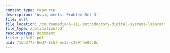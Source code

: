 ```yaml
---
content_type: resource
description: 'Assignments: Problem Set 3'
file: null
file_location: /coursemedia/6-111-introductory-digital-systems-laboratory-fall-2002/71bb37739ed78c5fec33c299ffe06c8c_ps3f02.pdf
file_type: application/pdf
resourcetype: Document
title: ps3f02.pdf
uid: 71bb3773-9ed7-8c5f-ec33-c299ffe06c8c
---
```

